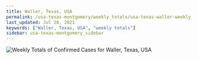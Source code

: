 ```yaml
---
title: Waller, Texas, USA
permalink: /usa-texas-montgomery/weekly_totals/usa-texas-waller-weekly_totals.html
last_updated: Jul 28, 2021
keywords: ["Waller, Texas, USA", "weekly totals"]
sidebar: usa-texas-montgomery_sidebar
---
```


![Weekly Totals of Confirmed Cases for Waller, Texas, USA](/covid_tracker/images/graphs/usa-texas-waller-weekly_totals_graph.png)
